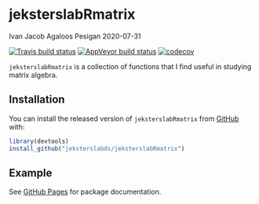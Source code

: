 jeksterslabRmatrix
================
Ivan Jacob Agaloos Pesigan
2020-07-31

<!-- README.md is generated from README.Rmd. Please edit that file -->

<!-- badges: start -->

[![Travis build
status](https://travis-ci.com/jeksterslabds/jeksterslabRmatrix.svg?branch=master)](https://travis-ci.com/jeksterslabds/jeksterslabRmatrix)
[![AppVeyor build
status](https://ci.appveyor.com/api/projects/status/github/jeksterslabds/jeksterslabRmatrix?branch=master&svg=true)](https://ci.appveyor.com/project/jeksterslabds/jeksterslabRmatrix)
[![codecov](https://codecov.io/github/jeksterslabds/jeksterslabRmatrix/branch/master/graphs/badge.svg)](https://codecov.io/github/jeksterslabds/jeksterslabRmatrix)
<!-- badges: end -->

`jeksterslabRmatrix` is a collection of functions that I find useful in
studying matrix algebra.

## Installation

You can install the released version of `jeksterslabRmatrix` from
[GitHub](https://github.com/jeksterslabds/jeksterslabRmatrix) with:

``` r
library(devtools)
install_github("jeksterslabds/jeksterslabRmatrix")
```

## Example

See [GitHub
Pages](https://jeksterslabds.github.io/jeksterslabRmatrix/index.html)
for package documentation.
